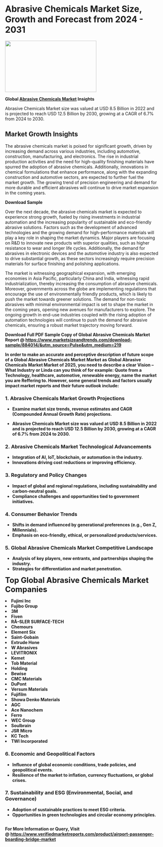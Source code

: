 <H1>Abrasive Chemicals Market Size, Growth and Forecast from 2024 - 2031</H1><img class="aligncenter size-medium wp-image-584254" src="https://thirdeyenews.in/wp-content/uploads/2024/09/Global-Market-Research-300x168.jpeg" alt="" width="300" height="168" /><p><strong>Global&nbsp;<a href="https://www.marketsizeandtrends.com/download-sample/884014/&amp;utm_source=Pulse&amp;utm_medium=219">Abrasive Chemicals Market</a> Insights</strong></p><p>Abrasive Chemicals Market size was valued at USD 8.5 Billion in 2022 and is projected to reach USD 12.5 Billion by 2030, growing at a CAGR of 6.7% from 2024 to 2030.</p><p><h2>Market Growth Insights</h2> <p>The abrasive chemicals market is poised for significant growth, driven by increasing demand across various industries, including automotive, construction, manufacturing, and electronics. The rise in industrial production activities and the need for high-quality finishing materials have spurred the adoption of abrasive chemicals. Additionally, innovations in chemical formulations that enhance performance, along with the expanding construction and automotive sectors, are expected to further fuel the market growth. The growing trend of precision engineering and demand for more durable and efficient abrasives will continue to drive market expansion in the coming years.</p> <p><strong>Download Sample</strong></p> <p>Over the next decade, the abrasive chemicals market is expected to experience strong growth, fueled by rising investments in industrial automation and the increasing popularity of sustainable and eco-friendly abrasive solutions. Factors such as the development of advanced technologies and the growing demand for high-performance materials will play a key role in shaping the market dynamics. Major players are focusing on R&D to innovate new products with superior qualities, such as higher resistance to wear and longer life cycles. Additionally, the demand for abrasives in electronic devices and the automotive industry is also expected to drive substantial growth, as these sectors increasingly require precision materials for surface finishing and polishing applications.</p> <p>The market is witnessing geographical expansion, with emerging economies in Asia Pacific, particularly China and India, witnessing rapid industrialization, thereby increasing the consumption of abrasive chemicals. Moreover, governments across the globe are implementing regulations that encourage the use of environmentally friendly products, which is likely to push the market towards greener solutions. The demand for non-toxic abrasives with minimal environmental impact is set to shape the market in the coming years, opening new avenues for manufacturers to explore. The ongoing growth in end-use industries coupled with the rising adoption of automation technologies will continue to push the demand for abrasive chemicals, ensuring a robust market trajectory moving forward.</p> <p><strong></p><p><span class=""><strong>Download Full PDF Sample Copy of Global Abrasive Chemicals Market Report</strong> @ <a href="https://www.marketsizeandtrends.com/download-sample/884014/&amp;utm_source=Pulse&amp;utm_medium=219" target="_blank">https://www.marketsizeandtrends.com/download-sample/884014/&amp;utm_source=Pulse&amp;utm_medium=219</a></span></p><p>In order to make an accurate and perceptive description of future scope of a Global&nbsp;Abrasive Chemicals Market Market as Global&nbsp;Abrasive Chemicals Market Market of 2025, you need to describe a clear Vision &ndash; What Industry or Linda can you think of for example: Quote from a Technology, healthcare, automotive, renewable energy, name the market you are Reffering to. However, some general trends and factors usually impact market reports and their future outlook include:</p><h3>1.&nbsp;<strong>Abrasive Chemicals Market Growth Projections</strong></h3><ul><li>Examine market size trends, revenue estimates and CAGR (Compounded Annual Growth Rate) projections.</li><li><p>Abrasive Chemicals Market size was valued at USD 8.5 Billion in 2022 and is projected to reach USD 12.5 Billion by 2030, growing at a CAGR of 6.7% from 2024 to 2030.</p></li></ul><h3>2.&nbsp;<strong>Abrasive Chemicals Market Technological Advancements</strong></h3><ul><li>Integration of AI, IoT, blockchain, or automation in the industry.</li><li>Innovations driving cost reductions or improving efficiency.</li></ul><h3>3.&nbsp;<strong>Regulatory and Policy Changes</strong></h3><ul><li>Impact of global and regional regulations, including sustainability and carbon-neutral goals.</li><li>Compliance challenges and opportunities tied to government initiatives.</li></ul><h3>4.&nbsp;<strong>Consumer Behavior Trends</strong></h3><ul><li>Shifts in demand influenced by generational preferences (e.g., Gen Z, Millennials).</li><li>Emphasis on eco-friendly, ethical, or personalized products/services.</li></ul><h3>5.&nbsp;<strong>Global Abrasive Chemicals Market Competitive Landscape</strong></h3><ul><li>Analysis of key players, new entrants, and partnerships shaping the industry.</li><li>Strategies for differentiation and market penetration.</li></ul><p data-pm-slice="1 1 []"><span style="color: inherit; font-family: inherit; font-size: 25px;">Top Global Abrasive Chemicals Market Companies</span></p><div class="" data-test-id=""><p><li>Fujimi Inc</li><li> Fujibo Group</li><li> 3M</li><li> Fiven</li><li> RÃ–SLER SURFACE-TECH</li><li> Chemours</li><li> Element Six</li><li> Saint-Gobain</li><li> Extrude Hone</li><li> W Abrasives</li><li> LEVITRONIX</li><li> Kemet</li><li> Tob Material</li><li> Holding</li><li> Bewise</li><li> CMC Materials</li><li> DuPont</li><li> Versum Materials</li><li> Fujifilm</li><li> Showa Denko Materials</li><li> AGC</li><li> Ace Nanochem</li><li> Ferro</li><li> WEC Group</li><li> Soulbrain</li><li> JSR Micro</li><li> KC Tech</li><li> TWI Incorporated</li></p></div><h3>6.&nbsp;<strong>Economic and Geopolitical Factors</strong></h3><ul><li>Influence of global economic conditions, trade policies, and geopolitical events.</li><li>Resilience of the market to inflation, currency fluctuations, or global crises.</li></ul><h3>7.&nbsp;<strong>Sustainability and ESG (Environmental, Social, and Governance)</strong></h3><ul><li>Adoption of sustainable practices to meet ESG criteria.</li><li>Opportunities in green technologies and circular economy principles.</li></ul><h2><strong style="font-size: 14px;">For More Information or Query, Visit @&nbsp;</strong><a style="background-color: #ffffff; font-size: 14px;" href="https://www.marketsizeandtrends.com/report/abrasive-chemicals-market/" target="_blank">https://www.verifiedmarketreports.com/product/airport-passenger-boarding-bridge-market</a></h2>
